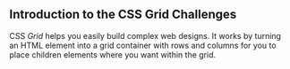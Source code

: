 ## Introduction to the CSS Grid Challenges

CSS *Grid* helps you easily build complex web designs. It works by turning an HTML element into a grid container with rows and columns for you to place children elements where you want within the grid.
